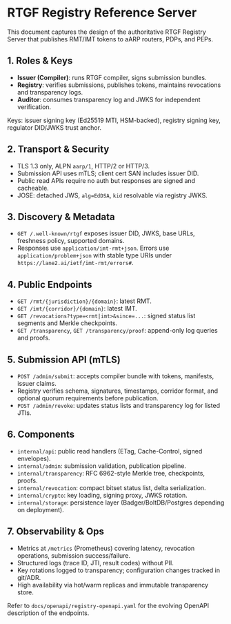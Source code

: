 # RTGF Registry Reference Server

This document captures the design of the authoritative RTGF Registry Server that publishes RMT/IMT tokens to aARP routers, PDPs, and PEPs.

## 1. Roles & Keys
- **Issuer (Compiler)**: runs RTGF compiler, signs submission bundles.
- **Registry**: verifies submissions, publishes tokens, maintains revocations and transparency logs.
- **Auditor**: consumes transparency log and JWKS for independent verification.

Keys: issuer signing key (Ed25519 MTI, HSM-backed), registry signing key, regulator DID/JWKS trust anchor.

## 2. Transport & Security
- TLS 1.3 only, ALPN `aarp/1`, HTTP/2 or HTTP/3.
- Submission API uses mTLS; client cert SAN includes issuer DID.
- Public read APIs require no auth but responses are signed and cacheable.
- JOSE: detached JWS, `alg=EdDSA`, `kid` resolvable via registry JWKS.

## 3. Discovery & Metadata
- `GET /.well-known/rtgf` exposes issuer DID, JWKS, base URLs, freshness policy, supported domains.
- Responses use `application/imt-rmt+json`. Errors use `application/problem+json` with stable type URIs under `https://lane2.ai/ietf/imt-rmt/errors#`.

## 4. Public Endpoints
- `GET /rmt/{jurisdiction}/{domain}`: latest RMT.
- `GET /imt/{corridor}/{domain}`: latest IMT.
- `GET /revocations?type=<rmt|imt>&since=...`: signed status list segments and Merkle checkpoints.
- `GET /transparency`, `GET /transparency/proof`: append-only log queries and proofs.

## 5. Submission API (mTLS)
- `POST /admin/submit`: accepts compiler bundle with tokens, manifests, issuer claims.
- Registry verifies schema, signatures, timestamps, corridor format, and optional quorum requirements before publication.
- `POST /admin/revoke`: updates status lists and transparency log for listed JTIs.

## 6. Components
- `internal/api`: public read handlers (ETag, Cache-Control, signed envelopes).
- `internal/admin`: submission validation, publication pipeline.
- `internal/transparency`: RFC 6962-style Merkle tree, checkpoints, proofs.
- `internal/revocation`: compact bitset status list, delta serialization.
- `internal/crypto`: key loading, signing proxy, JWKS rotation.
- `internal/storage`: persistence layer (Badger/BoltDB/Postgres depending on deployment).

## 7. Observability & Ops
- Metrics at `/metrics` (Prometheus) covering latency, revocation operations, submission success/failure.
- Structured logs (trace ID, JTI, result codes) without PII.
- Key rotations logged to transparency; configuration changes tracked in git/ADR.
- High availability via hot/warm replicas and immutable transparency store.

Refer to `docs/openapi/registry-openapi.yaml` for the evolving OpenAPI description of the endpoints.
